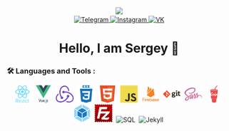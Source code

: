 <div id="header" align="center">
  <img src="https://media.giphy.com/media/Y4ak9Ki2GZCbJxAnJD/giphy.gif" width="300"/>
</div>
<div id="badges" align="center">
  <a href="https://t.me/kozachuks">
    <img src="https://img.shields.io/badge/-Telegram-090909?style=for-the-badge&logo=telegram&logoColor=27A0D9" alt="Telegram"/>
  </a>
  <a href="https://www.instagram.com/kozachuk.s.s">
    <img src="https://img.shields.io/badge/-Instagram-090909?style=for-the-badge&logo=instagram&logoColor=B4068E" alt="Instagram"/>
  </a>
  <a href="https://vk.com/id665459628">
    <img src="https://img.shields.io/badge/-Vkontakte-090909?style=for-the-badge&logo=Vk&logoColor=4F7DB3" alt="VK"/>
  </a>
</div>
<h1 align="center">
  Hello, I am Sergey 👋
</h1>


### :hammer_and_wrench: Languages and Tools :
<div align="center">
  <img src="https://github.com/devicons/devicon/blob/master/icons/react/react-original-wordmark.svg" title="React" alt="React" width="40" height="40"/>&nbsp;
  <img src="https://github.com/devicons/devicon/blob/master/icons/vuejs/vuejs-original-wordmark.svg" title="Vue" alt="Vue " width="40" height="40"/>&nbsp;
  <img src="https://github.com/devicons/devicon/blob/master/icons/redux/redux-original.svg" title="Redux" alt="Redux " width="40" height="40"/>&nbsp;
  <img src="https://github.com/devicons/devicon/blob/master/icons/css3/css3-plain-wordmark.svg"  title="CSS3" alt="CSS" width="40" height="40"/>&nbsp;
  <img src="https://github.com/devicons/devicon/blob/master/icons/html5/html5-original.svg" title="HTML5" alt="HTML" width="40" height="40"/>&nbsp;
  <img src="https://github.com/devicons/devicon/blob/master/icons/javascript/javascript-original.svg" title="JavaScript" alt="JavaScript" width="40" height="40"/>&nbsp;
  <img src="https://github.com/devicons/devicon/blob/master/icons/firebase/firebase-plain-wordmark.svg" title="Firebase" alt="Firebase" width="40" height="40"/>&nbsp;
  <img src="https://github.com/devicons/devicon/blob/master/icons/git/git-original-wordmark.svg" title="Git" alt="Git" width="40" height="40"/>&nbsp;
  <img src="https://github.com/devicons/devicon/blob/master/icons/sass/sass-original.svg" title="Sass" alt="Sass" width="40" height="40"/>&nbsp;
  <img src="https://github.com/devicons/devicon/blob/master/icons/gulp/gulp-plain.svg" title="Gulp" alt="Gulp" width="40" height="40"/>&nbsp;
  <img src="https://github.com/devicons/devicon/blob/master/icons/webpack/webpack-original.svg" title="Webpack" alt="Webpack" width="40" height="40"/>&nbsp;
  <img src="https://github.com/devicons/devicon/blob/master/icons/filezilla/filezilla-plain.svg" title="Filezilla" alt="Filezilla" width="40" height="40"/>&nbsp;
  <img src="https://user-images.githubusercontent.com/113831614/222160846-81d0b76c-7f9e-4651-9c25-877b45301aea.svg" title="SQL" alt="SQL" width="40" height="40"/>&nbsp;
  <img src="https://user-images.githubusercontent.com/113831614/222157727-ba40ec6d-b4c5-4eea-84e3-f578dd2977af.svg" title="Jekyll" alt="Jekyll" width="40" height="40"/>&nbsp;
</div>




